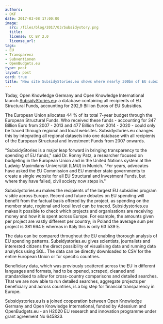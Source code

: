 ```yaml
---
authors:
- OKF
date: 2017-03-08 17:00:00
image:
  src: /files/blog/2017/03/Subsidystory.png
  title:
  license: CC BY 2.0
  license_url:
tags:
- EU
- Transparenz
- Subventionen
- OpenBudgets.eu
type: post
layout: post
card: true
title: "New site SubsidyStories.eu shows where nearly 300bn of EU subsidies go across Europe"
---
```

Today, Open Knowledge Germany and Open Knowledge International launch [SubsidyStories.eu](http://subsidystories.eu/): a database containing all recipients of EU Structural Funds, accounting for 292,9 Billion Euros of EU Subsidies.

The European Union allocates 44 % of its total 7-year budget through the European Structural Funds. Who received these funds - accounting for 347 Billion Euro from 2007 - 2013 and 477 Billion from 2014 - 2020 - could only be traced through regional and local websites. Subsidystories.eu changes this by integrating all regional datasets into one database with all recipients of the European Structural and Investment Funds from 2007 onwards. 

"SubsidyStories is a major leap forward in bringing transparency to the spending of EU funds," said Dr. Ronny Patz, a researcher focused on budgeting in the European Union and in the United Nations system at the Ludwig-Maximilans-Universität (LMU) in Munich. "For years, advocates have asked the EU Commission and EU member state governments to create a single website for all EU Structural and Investment Funds, but where they have failed, civil society now steps in."

Subsidystories.eu makes the recipients of the largest EU subsidies program visible across Europe. Recent and future debates on EU spending will benefit from the factual basis offered by the project, as spending on the member state, regional and local level can be traced. Subsidystories.eu makes it possible to check which projects and organisations are receiving money and how it is spent across Europe. For example, the amounts given per project are vastly different per country; in Poland the average sum per project is 381 664 E whereas in Italy this is only 63 539 E.

The data can be compared throughout the EU enabling thorough analysis of EU spending patterns. Subsidystories.eu gives scientists, journalists and interested citizens the direct possibility of visualising data and running data analytics using SQL. The data can be directly downloaded to CSV for the entire European Union or for specific countries.

Beneficiary data, which was previously scattered across the EU in different languages and formats, had to be opened, scraped, cleaned and standardised to allow for cross-country comparisons and detailed searches. That we are now able to run detailed searches, aggregate projects per beneficiary and across countries, is a big step for financial transparency in Europe.

Subsidystories.eu is a joined cooperation between Open Knowledge Germany and Open Knowledge International, funded by Adessium and OpenBudgets.eu - an H2020 EU research and innovation programme under grant agreement No 645833.
